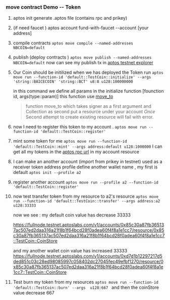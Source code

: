 ### move contract Demo -- Token

1. aptos init  generate .aptos file (contains rpc and prikey)
2. (if need faucet )    aptos account fund-with-faucet --account [your address]
3. compile contracts `aptos move compile --named-addresses NBCOIN=default `
4. publish (deploy contracts )  `aptos move publish --named-addresses NBCOIN=default`
    now can see my publish tx in [aptos testnet explorer](https://explorer.aptoslabs.com/txn/0x04304a79b862f1938550c8b517f5e1ed2aadc7797ede2a5e07a7905deb11cb24?network=testnet)

5. Our Coin should be initilized when we has deployed the Token 
   run `aptos move run --function-id 'default::TestCoin::initialize' --args 'string::BAICECOIN' 'string::BCT' u8:8 u128:100000000` 
    

    in this command we define all params in the initialize function [founction id, args(type::param)]
    this function use [move_to](https://move-book.com/resources/resource-by-example/storing-new-resource.html)

    > function move_to which takes signer as a first argument and Collection as second
    > put a resource under your account *Once*
    > Second attempt to create existing resource will fail with error.

6. now I need to register this token to my account .
    ` aptos move run --function-id 'default::TestCoin::register' `

7. mint some token for me
    `aptos move run --function-id 'default::TestCoin::mint' --args address:default u128:1000000`
    I can get all my tokens in the [aptos rpc url](https://fullnode.testnet.aptoslabs.com/v1/accounts/0x85c30a87fb365137ac507ed2daa316a21f8b1f64bcd28f0adea60f4f8a1e1cc7/resource/0x85c30a87fb365137ac507ed2daa316a21f8b1f64bcd28f0adea60f4f8a1e1cc7::TestCoin::CoinInfo) in my account resource 

8. I can make an another account (import from prikey in testnet) used as a receiver token address 
    profile define another wallet name , my first is default
    `aptos init --profile a2  ` 

9. register another account 
   `aptos move run --profile a2 --function-id 'default::TestCoin::register'`

10. now test transfer token from my resource to a2's resource
    `aptos move run --function-id 'default::TestCoin::transfer' --args address:a2 u128:33333`

    now we see : 
    my default coin value has decrease 33333

    https://fullnode.testnet.aptoslabs.com/v1/accounts/0x85c30a87fb365137ac507ed2daa316a21f8b1f64bcd28f0adea60f4f8a1e1cc7/resource/0x85c30a87fb365137ac507ed2daa316a21f8b1f64bcd28f0adea60f4f8a1e1cc7::TestCoin::CoinStore

    and my another wallet coin value has increased 33333
    https://fullnode.testnet.aptoslabs.com/v1/accounts/0xd7d1b12297217d5ded851c03c28ed98085997c058402dc27045fec49efbf1270/resource/0x85c30a87fb365137ac507ed2daa316a21f8b1f64bcd28f0adea60f4f8a1e1cc7::TestCoin::CoinStore

11. Test burn my token from my resources
    `aptos move run --function-id 'default::TestCoin::burn' --args  u128:667 `
    and then the coinStore value decrease 667 